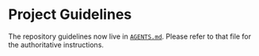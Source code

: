 # Project Guidelines

The repository guidelines now live in [`AGENTS.md`](./AGENTS.md). Please refer to that file for the authoritative instructions.
